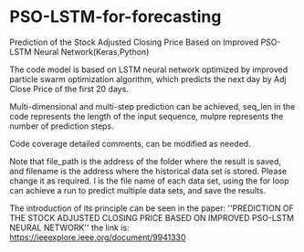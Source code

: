 # PSO-LSTM-for-forecasting
Prediction of the Stock Adjusted Closing Price Based on Improved PSO-LSTM Neural Network(Keras,Python)

The code model is based on LSTM neural network optimized by improved particle swarm optimization algorithm, which predicts the next day by Adj Close Price of the first 20 days.

Multi-dimensional and multi-step prediction can be achieved, seq_len in the code represents the length of the input sequence, mulpre represents the number of prediction steps. 

Code coverage detailed comments, can be modified as needed. 

Note that file_path is the address of the folder where the result is saved, and filename is the address where the historical data set is stored. Please change it as required. l is the file name of each data set, using the for loop can achieve a run to predict multiple data sets, and save the results. 

The introduction of its principle can be seen in the paper: ''PREDICTION OF THE STOCK ADJUSTED CLOSING PRICE BASED ON IMPROVED PSO-LSTM NEURAL NETWORK''
the link is: https://ieeexplore.ieee.org/document/9941330
